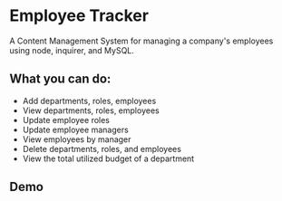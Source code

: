 # Employee Tracker

A Content Management System for managing a company's employees using node, inquirer, and MySQL.

## What you can do:

- Add departments, roles, employees
- View departments, roles, employees
- Update employee roles
- Update employee managers
- View employees by manager
- Delete departments, roles, and employees
- View the total utilized budget of a department

## Demo
